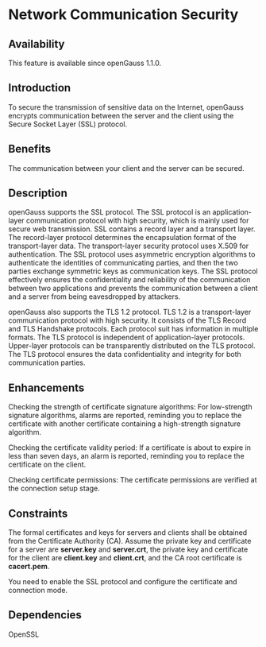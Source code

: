 # Network Communication Security<a name="EN-US_TOPIC_0000001088566340"></a>

## Availability<a name="section17746747"></a>

This feature is available since openGauss 1.1.0.

## Introduction<a name="section25503003"></a>

To secure the transmission of sensitive data on the Internet, openGauss encrypts communication between the server and the client using the Secure Socket Layer \(SSL\) protocol.

## Benefits<a name="section28200442"></a>

The communication between your client and the server can be secured.

## Description<a name="section52477394"></a>

openGauss  supports the SSL protocol. The SSL protocol is an application-layer communication protocol with high security, which is mainly used for secure web transmission. SSL contains a record layer and a transport layer. The record-layer protocol determines the encapsulation format of the transport-layer data. The transport-layer security protocol uses X.509 for authentication. The SSL protocol uses asymmetric encryption algorithms to authenticate the identities of communicating parties, and then the two parties exchange symmetric keys as communication keys. The SSL protocol effectively ensures the confidentiality and reliability of the communication between two applications and prevents the communication between a client and a server from being eavesdropped by attackers.

openGauss  also supports the TLS 1.2 protocol. TLS 1.2 is a transport-layer communication protocol with high security. It consists of the TLS Record and TLS Handshake protocols. Each protocol suit has information in multiple formats. The TLS protocol is independent of application-layer protocols. Upper-layer protocols can be transparently distributed on the TLS protocol. The TLS protocol ensures the data confidentiality and integrity for both communication parties.

## Enhancements<a name="section2534498"></a>

Checking the strength of certificate signature algorithms: For low-strength signature algorithms, alarms are reported, reminding you to replace the certificate with another certificate containing a high-strength signature algorithm.

Checking the certificate validity period: If a certificate is about to expire in less than seven days, an alarm is reported, reminding you to replace the certificate on the client.

Checking certificate permissions: The certificate permissions are verified at the connection setup stage.

## Constraints<a name="section06531946143616"></a>

The formal certificates and keys for servers and clients shall be obtained from the Certificate Authority \(CA\). Assume the private key and certificate for a server are  **server.key**  and  **server.crt**, the private key and certificate for the client are  **client.key**  and  **client.crt**, and the CA root certificate is  **cacert.pem**.

You need to enable the SSL protocol and configure the certificate and connection mode.

## Dependencies<a name="section22810484"></a>

OpenSSL

